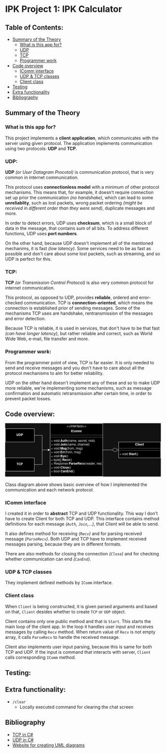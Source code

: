 # IPK Project 1: IPK Calculator

## Table of Contents:
- [Summary of the Theory](#summary-of-the-theory)
    - [What is this app for?](#what-is-this-app-for)
    - [UDP](#udp)
    - [TCP](#tcp)
    - [Programmer work](#programmer-work)
- [Code overview](#code-overview)
    - [IComm interface](#icomm-interface)
    - [UDP & TCP classes](#udp--tcp-classes)
    - [Client class](#client-class)
- [Testing](#testing)
- [Extra functionality](#extra-functionality)
- [Bibliography](#bibliography)

## Summary of the Theory

### What is this app for?
This project implements a **client application**, which communicates with the
server using given protocol. The application implements communication using
two protocols: **UDP** and **TCP**.

### UDP:
**UDP** *(or User Datagram Procotol)* is communication protocol, that is very
common in internet communication.

This protocol uses **connectionless model** with a minimum of other protocol
mechanisms. This means that, for example, it doesn't require connection set up
prior the communication *(no handshake)*, which can lead to some
**unreliablity**, such as lost packets, wrong packet ordering *(might be*
*received in different order than they were send)*, duplicate messages and
more.

In order to detect errors, UDP uses **checksum**, which is a small block of
data in the message, that contains sum of all bits. To address different
functions, UDP uses **port numbers**.

On the other hand, because UDP doesn't implement all of the mentioned
mechanims, it is fast *(low latency)*. Some services need to be as fast as
possible and don't care about some lost packets, such as streaming, and so UDP
is perfect for this.

### TCP:
**TCP** *(or Transmission Control Protocol)* is also very common protocol for
internet communication.

This protocol, as opposed to UDP, provides **reliable**, ordered and
error-checked communication. TCP is **connection-oriented**, which means the
connection is established prior of sending messages. Some of the mechanisms TCP
uses are handshake, rentransmission of the messages and error detection.

Because TCP is reliable, it is used in services, that don't have to be that
fast *(can have longer latency)*, but rather reliable and correct, such as
World Wide Web, e-mail, file transfer and more.

### Programmer work:
From the programmer point of view, TCP is far easier. It is only needed to send
and receive messages and you don't have to care about all the protocol
mechanisms to aim for better reliability.

UDP on the other hand doesn't implement any of these and so to make UDP more
reliable, we're implementing some mechanisms, such as message confirmation and
automatic retransmission after certain time, in order to prevent packet
losses.

## Code overview:

![Class diagram](class_diagram.png)

Class diagram above shows basic overview of how I implemented the
communication and each network protocol.

### IComm interface
I created it in order to **abstract** TCP and UDP functionality. This way I
don't have to create Client for both TCP and UDP. This interface contains
method definitions for each message *(`Auth`, `Join`,...)*, that Client will be
able to send.

It also defines method for receiving *(`Recv`)* and for parsing received
message *(`ParseRecv`)*. Both UDP and TCP have to implement received messages
parsing, because they are in different formats.

There are also methods for closing the connection *(`Close`)* and for checking
whether communication can end *(`CanEnd`)*.

### UDP & TCP classes
They implement defined methods by `IComm` interface.

### Client class
When `Client` is being constructed, it is given parsed arguments and based on
that, `Client` desides whether to create `TCP` or `UDP` object.

Client contains only one public method and that is `Start`. This starts the
main loop of the client app. In the loop it handles user input and receives
messages by calling `Recv` method. When return value of `Recv` is not empty array, it calls `ParseRecv` to handle
the received message.

Client also implements user input parsing, because this is same for both TCP
and UDP. If the input is command that interacts with server, `Client` calls
corresponding `IComm` method.

## Testing:

## Extra functionality:
- `/clear`
    - Locally executed command for clearing the chat screen

## Bibliography
- [TCP in C#](https://learn.microsoft.com/en-us/dotnet/fundamentals/networking/sockets/tcp-classes)
- [UDP in C#](https://learn.microsoft.com/en-us/dotnet/api/system.net.sockets.udpclient?view=net-8.0)
- [Website for creating UML diagrams](https://app.diagrams.net/)
